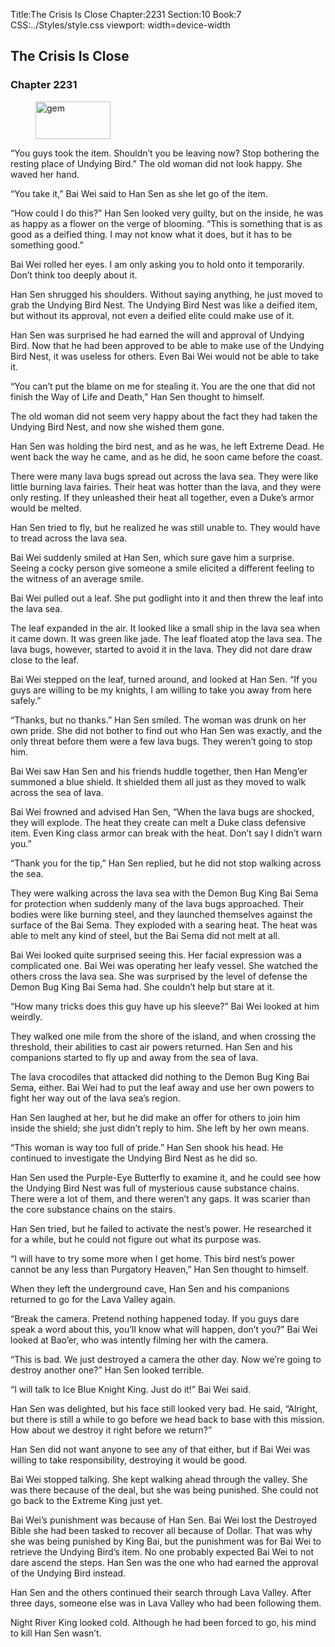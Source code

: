 Title:The Crisis Is Close 
Chapter:2231 
Section:10 
Book:7 
CSS:../Styles/style.css 
viewport: width=device-width
  
## The Crisis Is Close
### Chapter 2231 
<figure>
	<img src="../Images/gem.gif" alt="gem" id="gem" width="120" height="60" />
</figure>
  

  
  “You guys took the item. Shouldn’t you be leaving now? Stop bothering the resting place of Undying Bird.” The old woman did not look happy. She waved her hand.

“You take it,” Bai Wei said to Han Sen as she let go of the item.

“How could I do this?” Han Sen looked very guilty, but on the inside, he was as happy as a flower on the verge of blooming. “This is something that is as good as a deified thing. I may not know what it does, but it has to be something good.”

Bai Wei rolled her eyes. I am only asking you to hold onto it temporarily. Don’t think too deeply about it.

Han Sen shrugged his shoulders. Without saying anything, he just moved to grab the Undying Bird Nest. The Undying Bird Nest was like a deified item, but without its approval, not even a deified elite could make use of it.

Han Sen was surprised he had earned the will and approval of Undying Bird. Now that he had been approved to be able to make use of the Undying Bird Nest, it was useless for others. Even Bai Wei would not be able to take it.

“You can’t put the blame on me for stealing it. You are the one that did not finish the Way of Life and Death,” Han Sen thought to himself.

The old woman did not seem very happy about the fact they had taken the Undying Bird Nest, and now she wished them gone.

Han Sen was holding the bird nest, and as he was, he left Extreme Dead. He went back the way he came, and as he did, he soon came before the coast.

There were many lava bugs spread out across the lava sea. They were like little burning lava fairies. Their heat was hotter than the lava, and they were only resting. If they unleashed their heat all together, even a Duke’s armor would be melted.

Han Sen tried to fly, but he realized he was still unable to. They would have to tread across the lava sea.

Bai Wei suddenly smiled at Han Sen, which sure gave him a surprise. Seeing a cocky person give someone a smile elicited a different feeling to the witness of an average smile.

Bai Wei pulled out a leaf. She put godlight into it and then threw the leaf into the lava sea.

The leaf expanded in the air. It looked like a small ship in the lava sea when it came down. It was green like jade. The leaf floated atop the lava sea. The lava bugs, however, started to avoid it in the lava. They did not dare draw close to the leaf.

Bai Wei stepped on the leaf, turned around, and looked at Han Sen. “If you guys are willing to be my knights, I am willing to take you away from here safely.”

“Thanks, but no thanks.” Han Sen smiled. The woman was drunk on her own pride. She did not bother to find out who Han Sen was exactly, and the only threat before them were a few lava bugs. They weren’t going to stop him.

Bai Wei saw Han Sen and his friends huddle together, then Han Meng’er summoned a blue shield. It shielded them all just as they moved to walk across the sea of lava.

Bai Wei frowned and advised Han Sen, “When the lava bugs are shocked, they will explode. The heat they create can melt a Duke class defensive item. Even King class armor can break with the heat. Don’t say I didn’t warn you.”

“Thank you for the tip,” Han Sen replied, but he did not stop walking across the sea.

They were walking across the lava sea with the Demon Bug King Bai Sema for protection when suddenly many of the lava bugs approached. Their bodies were like burning steel, and they launched themselves against the surface of the Bai Sema. They exploded with a searing heat. The heat was able to melt any kind of steel, but the Bai Sema did not melt at all.

Bai Wei looked quite surprised seeing this. Her facial expression was a complicated one. Bai Wei was operating her leafy vessel. She watched the others cross the lava sea. She was surprised by the level of defense the Demon Bug King Bai Sema had. She couldn’t help but stare at it.

“How many tricks does this guy have up his sleeve?” Bai Wei looked at him weirdly.

They walked one mile from the shore of the island, and when crossing the threshold, their abilities to cast air powers returned. Han Sen and his companions started to fly up and away from the sea of lava.

The lava crocodiles that attacked did nothing to the Demon Bug King Bai Sema, either. Bai Wei had to put the leaf away and use her own powers to fight her way out of the lava sea’s region.

Han Sen laughed at her, but he did make an offer for others to join him inside the shield; she just didn’t reply to him. She left by her own means.

“This woman is way too full of pride.” Han Sen shook his head. He continued to investigate the Undying Bird Nest as he did so.

Han Sen used the Purple-Eye Butterfly to examine it, and he could see how the Undying Bird Nest was full of mysterious cause substance chains. There were a lot of them, and there weren’t any gaps. It was scarier than the core substance chains on the stairs.

Han Sen tried, but he failed to activate the nest’s power. He researched it for a while, but he could not figure out what its purpose was.

“I will have to try some more when I get home. This bird nest’s power cannot be any less than Purgatory Heaven,” Han Sen thought to himself.

When they left the underground cave, Han Sen and his companions returned to go for the Lava Valley again.

“Break the camera. Pretend nothing happened today. If you guys dare speak a word about this, you’ll know what will happen, don’t you?” Bai Wei looked at Bao’er, who was intently filming her with the camera.

“This is bad. We just destroyed a camera the other day. Now we’re going to destroy another one?” Han Sen looked terrible.

“I will talk to Ice Blue Knight King. Just do it!” Bai Wei said.

Han Sen was delighted, but his face still looked very bad. He said, “Alright, but there is still a while to go before we head back to base with this mission. How about we destroy it right before we return?”

Han Sen did not want anyone to see any of that either, but if Bai Wei was willing to take responsibility, destroying it would be good.

Bai Wei stopped talking. She kept walking ahead through the valley. She was there because of the deal, but she was being punished. She could not go back to the Extreme King just yet.

Bai Wei’s punishment was because of Han Sen. Bai Wei lost the Destroyed Bible she had been tasked to recover all because of Dollar. That was why she was being punished by King Bai, but the punishment was for Bai Wei to retrieve the Undying Bird’s item. No one probably expected Bai Wei to not dare ascend the steps. Han Sen was the one who had earned the approval of the Undying Bird instead.

Han Sen and the others continued their search through Lava Valley. After three days, someone else was in Lava Valley who had been following them.

Night River King looked cold. Although he had been forced to go, his mind to kill Han Sen wasn’t.

